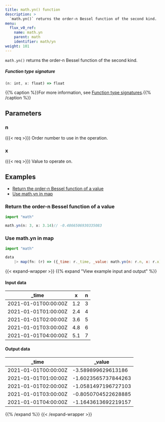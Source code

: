 ```yaml
---
title: math.yn() function
description: >
  `math.yn()` returns the order-n Bessel function of the second kind.
menu:
  flux_v0_ref:
    name: math.yn
    parent: math
    identifier: math/yn
weight: 101
---
```


<!------------------------------------------------------------------------------

IMPORTANT: This page was generated from comments in the Flux source code. Any
edits made directly to this page will be overwritten the next time the
documentation is generated. 

To make updates to this documentation, update the function comments above the
function definition in the Flux source code:

https://github.com/influxdata/flux/blob/master/stdlib/math/math.flux#L2313-L2313

Contributing to Flux: https://github.com/influxdata/flux#contributing
Fluxdoc syntax: https://github.com/influxdata/flux/blob/master/docs/fluxdoc.md

------------------------------------------------------------------------------->

`math.yn()` returns the order-n Bessel function of the second kind.



##### Function type signature

```js
(n: int, x: float) => float
```

{{% caption %}}For more information, see [Function type signatures](/flux/v0/function-type-signatures/).{{% /caption %}}

## Parameters

### n
({{< req >}})
Order number to use in the operation.



### x
({{< req >}})
Value to operate on.




## Examples

- [Return the order-n Bessel function of a value](#return-the-order-n-bessel-function-of-a-value)
- [Use math.yn in map](#use-mathyn-in-map)

### Return the order-n Bessel function of a value

```js
import "math"

math.yn(n: 3, x: 3.14)// -0.4866506930335083


```


### Use math.yn in map

```js
import "math"

data
    |> map(fn: (r) => ({_time: r._time, _value: math.yn(n: r.n, x: r.x)}))

```

{{< expand-wrapper >}}
{{% expand "View example input and output" %}}

#### Input data

| _time                | x   | n  |
| -------------------- | --- | -- |
| 2021-01-01T00:00:00Z | 1.2 | 3  |
| 2021-01-01T01:00:00Z | 2.4 | 4  |
| 2021-01-01T02:00:00Z | 3.6 | 5  |
| 2021-01-01T03:00:00Z | 4.8 | 6  |
| 2021-01-01T04:00:00Z | 5.1 | 7  |


#### Output data

| _time                | _value              |
| -------------------- | ------------------- |
| 2021-01-01T00:00:00Z | -3.589899629613186  |
| 2021-01-01T01:00:00Z | -1.6023565737844263 |
| 2021-01-01T02:00:00Z | -1.0581497196727103 |
| 2021-01-01T03:00:00Z | -0.8050704522628885 |
| 2021-01-01T04:00:00Z | -1.1643613692219157 |

{{% /expand %}}
{{< /expand-wrapper >}}
